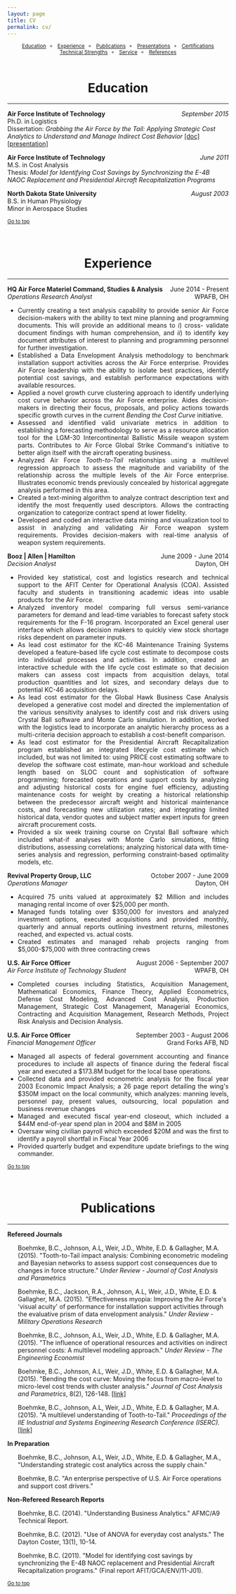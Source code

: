 ```yaml
---
layout: page
title: CV
permalink: cv/
---
```



<style>
div {
    text-align: justify;
    text-justify: inter-word;
}
</style>

<center><small><a href="#education">Education</a>&nbsp;&nbsp;&#9900;&nbsp;&nbsp;
<a href="#experience">Experience</a>&nbsp;&nbsp;&#9900;&nbsp;&nbsp;
<a href="#publications">Publications</a>&nbsp;&nbsp;&#9900;&nbsp;&nbsp;
<a href="#presentations">Presentations</a>&nbsp;&nbsp;&#9900;&nbsp;&nbsp;
<a href="#certifications">Certifications</a>
<br>
<a href="#technical">Technical Strengths</a>&nbsp;&nbsp;&#9900;&nbsp;&nbsp;
<a href="#service">Service</a>&nbsp;&nbsp;&#9900;&nbsp;&nbsp;
<a href="#references">References</a></small></center>

<br>

# <center>Education<a name="education"></a></center>
***
<p style="text-align:left;"><strong>Air Force Institute of Technology</strong></span><span style="float:right;"><em>September 2015</em></span>
<br>Ph.D. in Logistics<br/>
Dissertation: <em>Grabbing the Air Force by the Tail: Applying Strategic Cost Analytics to Understand and Manage Indirect Cost Behavior</em> <a href="https://www.researchgate.net/publication/284179123_Grabbing_the_Air_Force_by_the_Tail_Applying_Strategic_Cost_Analytics_to_Understand_and_Manage_Indirect_Cost_Behavior">[doc]</a> <a href="https://www.dropbox.com/s/0edlv3cnwnbflp6/Dissertation%20Defense%20v2.pdf?dl=0">[presentation]</a>
</p>

<p style="text-align:left;"><strong>Air Force Institute of Technology</strong></span><span style="float:right;"><em>June 2011</em></span>
<br>M.S. in Cost Analysis<br/>
Thesis: <em>Model for Identifying Cost Savings by Synchronizing the E-4B NAOC Replacement and Presidential Aircraft Recapitalization Programs</em>
</p>

<p style="text-align:left;"><strong>North Dakota State University</strong></span><span style="float:right;"><em>August 2003</em></span>
<br>B.S. in Human Physiology<br/>
Minor in Aerospace Studies
</p>

<small><a href="#">Go to top</a></small>

<br>

# <center>Experience<a name="experience"></a></center>
***
<div>
<p style="text-align:left;"><strong>HQ Air Force Materiel Command, Studies & Analysis</strong></span><span style="float:right;">June 2014 - Present</span>
<br style="text-align:left;"><em>Operations Research Analyst</em></span><span style="float:right;">WPAFB, OH</span>
</p>
<ul>
  <li>Currently creating a text analysis capability to provide senior Air Force decision-makers with the ability to text mine planning and programming documents. This will provide an additional means to <em>i</em>) cross- validate document findings with human comprehension, and <em>ii</em>) to identify key document attributes of interest to planning and programming personnel for further investigation.</li>
<li>Established a Data Envelopment Analysis methodology to benchmark installation support activities across the Air Force enterprise. Provides Air Force leadership with the ability to isolate best practices, identify potential cost savings, and establish performance expectations with available resources.</li>
  <li>Applied a novel growth curve clustering approach to identify underlying cost curve behavior across the
Air Force enterprise. Aides decision-makers in directing their focus, proposals, and policy actions towards
specific growth curves in the current <em>Bending the Cost Curve</em> initiative.</li>
  <li>Assessed and identified valid univariate metrics in addition to establishing a forecasting methodology
to serve as a resource allocation tool for the LGM-30 Intercontinental Ballistic Missile weapon system
parts. Contributes to Air Force Global Strike Command's initiative to better align itself with the
aircraft operating business.</li>
    <li>Analyzed Air Force <em>Tooth-to-Tail</em> relationships using a multilevel regression approach to assess the
magnitude and variability of the relationship across the multiple levels of the Air Force enterprise.
Illustrates economic trends previously concealed by historical aggregate analysis performed in this
area.</li>
    <li>Created a text-mining algorithm to analyze contract description text and identify the most frequently
used descriptors. Allows the contracting organization to categorize contract spend at lower fidelity.</li>
<li>Developed and coded an interactive data mining and visualization tool to assist in analyzing and
validating Air Force weapon system requirements. Provides decision-makers with real-time analysis of
weapon system requirements.</li>
</ul>
</div>

<div>
<p style="text-align:left;"><strong>Booz | Allen | Hamilton</strong></span><span style="float:right;">June 2009 - June 2014</span>
<br style="text-align:left;"><em>Decision Analyst</em></span><span style="float:right;">Dayton, OH</span>
</p>
<ul>
    <li>Provided key statistical, cost and logistics research and technical support to the AFIT Center for
Operational Analysis (COA). Assisted faculty and students in transitioning academic ideas into usable
products for the Air Force.</li>
    <li>Analyzed inventory model comparing full versus semi-variance parameters for demand and lead-time
variables to forecast safety stock requirements for the F-16 program. Incorporated an Excel general
user interface which allows decision makers to quickly view stock shortage risks dependent on parameter
inputs.</li>
    <li>As lead cost estimator for the KC-46 Maintenance Training Systems developed a feature-based life
cycle cost estimate to decompose costs into individual processes and activities. In addition, created an
interactive schedule with the life cycle cost estimate so that decision makers can assess cost impacts
from acquisition delays, total production quantities and lot sizes, and secondary delays due to potential
KC-46 acquisition delays.</li>
    <li>As lead cost estimator for the Global Hawk Business Case Analysis developed a generative cost model
and directed the implementation of the various sensitivity analyses to identify cost and risk drivers
using Crystal Ball software and Monte Carlo simulation. In addition, worked with the logistics lead to
incorporate an analytic hierarchy process as a multi-criteria decision approach to establish a cost-benefit
comparison.</li>
    <li>As lead cost estimator for the Presidential Aircraft Recapitalization program established an integrated
lifecycle cost estimate which included, but was not limited to: using PRICE cost estimating software
to develop the software cost estimate, man-hour workload and schedule length based on SLOC count
and sophistication of software programming; forecasted operations and support costs by analyzing and
adjusting historical costs for engine fuel efficiency, adjusting maintenance costs for weight by creating
a historical relationship between the predecessor aircraft weight and historical maintenance costs, and
forecasting new utilization rates; and integrating limited historical data, vendor quotes and subject
matter expert inputs for green aircraft procurement costs.</li>
    <li>Provided a six week training course on Crystal Ball software which included what-if analyses with
Monte Carlo simulations, fitting distributions, assessing correlations; analyzing historical data with
time-series analysis and regression, performing constraint-based optimality models, etc.</li>
</ul>
</div>

<div>
<p style="text-align:left;"><strong>Revival Property Group, LLC</strong></span><span style="float:right;">October 2007 - June 2009</span>
<br style="text-align:left;"><em>Operations Manager</em></span><span style="float:right;">Dayton, OH</span>
<ul> 
<li>Acquired 75 units valued at approximately $2 Million and includes managing rental income of over $25,000 per month.</li>
<li>Managed funds totaling over $350,000 for investors and analyzed investment options, executed acquisitions and provided monthly, quarterly and annual reports outlining investment returns, milestones reached, and expected vs. actual costs.</li>
<li>Created estimates and managed rehab projects ranging from $5,000-$75,000 with three contracting crews</li>
</ul>
</div>

<div>
<p style="text-align:left;"><strong>U.S. Air Force Officer</strong></span><span style="float:right;">August 2006 - September 2007</span>
<br style="text-align:left;"><em>Air Force Institute of Technology Student</em></span><span style="float:right;">WPAFB, OH</span>
<ul> 
<li>Completed courses including Statistics, Acquisition Management, Mathematical Economics, Finance Theory, Applied Econometrics, Defense Cost Modeling, Advanced Cost Analysis, Production Management, Strategic Cost Management, Managerial Economics, Contracting and Acquisition Management, Research Methods, Project Risk Analysis and Decision Analysis.</li>
</ul>

<p style="text-align:left;"><strong>U.S. Air Force Officer</strong></span><span style="float:right;">September 2003 - August 2006</span>
<br style="text-align:left;"><em>Financial Management Officer</em></span><span style="float:right;">Grand Forks AFB, ND</span>
<ul> 
<li>Managed all aspects of federal government accounting and finance procedures to include all aspects of finance during the federal fiscal year and executed a $173.8M budget for the local base operations.</li>
<li>Collected data and provided econometric analysis for the fiscal year 2003 Economic Impact Analysis; a 26 page report detailing the wing's $350M impact on the local community, which analyzes: manning levels, personnel pay, present values, outsourcing, local population and business revenue changes</li>
<li>Managed and executed fiscal year-end closeout, which included a $44M end-of-year spend plan in 2004 and $8M in 2005</li>
<li>Oversaw wing civilian payroll which exceeded $20M and was the first to identify a payroll shortfall in Fiscal Year 2006</li>
<li>Provided quarterly budget and expenditure update briefings to the wing commander.</li>
</ul>
</div>

<small><a href="#">Go to top</a></small>

<br>

# <center>Publications<a name="publications"></a></center>
***
<strong>Refereed Journals</strong>
<ul>
Boehmke, B.C., Johnson, A.L, Weir, J.D., White, E.D. & Gallagher, M.A. (2015).  "Tooth-to-Tail impact analysis: Combining econometric modeling and Bayesian networks to assess support cost consequences due to changes in force structure." <em>Under Review - Journal of Cost Analysis and Parametrics</em>

Boehmke, B.C., Jackson, R.A., Johnson, A.L, Weir, J.D., White, E.D. & Gallagher, M.A. (2015).  "Effectiveness myopia: Improving the Air Force's 'visual acuity' of performance for installation support activities through the evaluative prism of data envelopment analysis." <em>Under Review - Military Operations Research</em>

Boehmke, B.C., Johnson, A.L, Weir, J.D., White, E.D. & Gallagher, M.A. (2015).  "The influence of operational resources and activities on indirect personnel costs: A multilevel modeling approach." <em>Under Review - The Engineering Economist</em>

Boehmke, B.C., Johnson, A.L, Weir, J.D., White, E.D. & Gallagher, M.A. (2015).  "Bending the cost curve: Moving the focus from macro-level to micro-level cost trends with cluster analysis." <em>Journal of Cost Analysis and Parametrics</em>, 8(2), 126-148. <a href="https://www.researchgate.net/publication/282288766_Bending_the_Cost_Curve_Moving_the_Focus_from_Macro-level_to_Micro-level_Cost_Trends_with_Cluster_Analysis">[link]</a>

Boehmke, B.C., Johnson, A.L, Weir, J.D., White, E.D. & Gallagher, M.A. (2015).  "A multilevel understanding of Tooth-to-Tail."  <em>Proceedings of the IIE Industrial and Systems Engineering Research Conference (ISERC).</em> <a href="https://www.researchgate.net/publication/282289694_A_Multilevel_Understanding_of_Tooth-to-Tail">[link]</a>
</ul>

<strong>In Preparation</strong>
<ul>
Boehmke, B.C., Johnson, A.L, Weir, J.D., White, E.D. & Gallagher, M.A., "Understanding strategic cost analytics across the supply chain."

Boehmke, B.C. "An enterprise perspective of U.S. Air Force operations and support cost drivers."
</ul>

<strong>Non-Refereed Research Reports</strong>
<ul>
Boehmke, B.C. (2014). "Understanding Business Analytics." AFMC/A9 Technical Report.

Boehmke, B.C. (2012). "Use of ANOVA for everyday cost analysts." The Dayton Coster, 13(1), 10-14.

Boehmke, B.C. (2011). "Model for identifying cost savings by synchronizing the E-4B NAOC replacement and Presidential Aircraft Recapitalization programs." (Final report AFIT/GCA/ENV/11-J01).
</ul>


<small><a href="#">Go to top</a></small>






